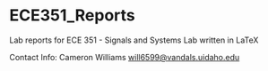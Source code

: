 # ECE351_Reports
Lab reports for ECE 351 - Signals and Systems Lab written in LaTeX

Contact Info: Cameron Williams will6599@vandals.uidaho.edu
